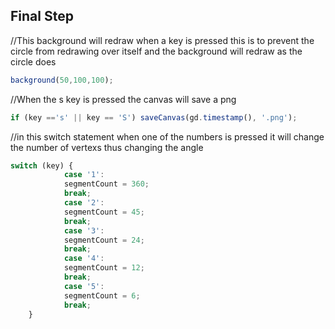 ## Final Step

//This background will redraw when a key is pressed
this is to prevent the circle from redrawing over itself
and the background will redraw as the circle does

```js
background(50,100,100);
```

//When the s key is pressed the canvas will save a png

```js
if (key =='s' || key == 'S') saveCanvas(gd.timestamp(), '.png');
```

//in this switch statement when one of the numbers is pressed it will change
the number of vertexs thus changing the angle

```js
switch (key) {
            case '1':
            segmentCount = 360;
            break;
            case '2':
            segmentCount = 45;
            break;
            case '3':
            segmentCount = 24;
            break;
            case '4':
            segmentCount = 12;
            break;
            case '5':
            segmentCount = 6;
            break;
    }
```
